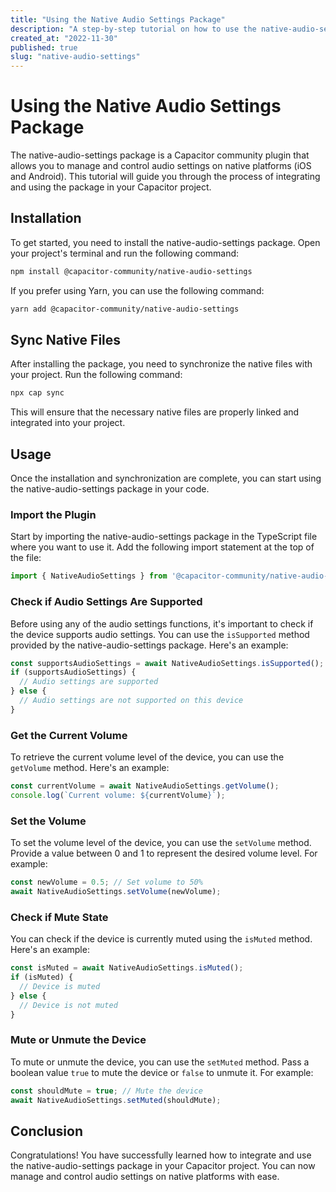 ```yaml
---
title: "Using the Native Audio Settings Package"
description: "A step-by-step tutorial on how to use the native-audio-settings package in your Capacitor project."
created_at: "2022-11-30"
published: true
slug: "native-audio-settings"
---
```


# Using the Native Audio Settings Package

The native-audio-settings package is a Capacitor community plugin that allows you to manage and control audio settings on native platforms (iOS and Android). This tutorial will guide you through the process of integrating and using the package in your Capacitor project.

## Installation

To get started, you need to install the native-audio-settings package. Open your project's terminal and run the following command:

```bash
npm install @capacitor-community/native-audio-settings
```

If you prefer using Yarn, you can use the following command:

```bash
yarn add @capacitor-community/native-audio-settings
```

## Sync Native Files

After installing the package, you need to synchronize the native files with your project. Run the following command:

```bash
npx cap sync
```

This will ensure that the necessary native files are properly linked and integrated into your project.

## Usage

Once the installation and synchronization are complete, you can start using the native-audio-settings package in your code.

### Import the Plugin

Start by importing the native-audio-settings package in the TypeScript file where you want to use it. Add the following import statement at the top of the file:

```typescript
import { NativeAudioSettings } from '@capacitor-community/native-audio-settings';
```

### Check if Audio Settings Are Supported

Before using any of the audio settings functions, it's important to check if the device supports audio settings. You can use the `isSupported` method provided by the native-audio-settings package. Here's an example:

```typescript
const supportsAudioSettings = await NativeAudioSettings.isSupported();
if (supportsAudioSettings) {
  // Audio settings are supported
} else {
  // Audio settings are not supported on this device
}
```

### Get the Current Volume

To retrieve the current volume level of the device, you can use the `getVolume` method. Here's an example:

```typescript
const currentVolume = await NativeAudioSettings.getVolume();
console.log(`Current volume: ${currentVolume}`);
```

### Set the Volume

To set the volume level of the device, you can use the `setVolume` method. Provide a value between 0 and 1 to represent the desired volume level. For example:

```typescript
const newVolume = 0.5; // Set volume to 50%
await NativeAudioSettings.setVolume(newVolume);
```

### Check if Mute State

You can check if the device is currently muted using the `isMuted` method. Here's an example:

```typescript
const isMuted = await NativeAudioSettings.isMuted();
if (isMuted) {
  // Device is muted
} else {
  // Device is not muted
}
```

### Mute or Unmute the Device

To mute or unmute the device, you can use the `setMuted` method. Pass a boolean value `true` to mute the device or `false` to unmute it. For example:

```typescript
const shouldMute = true; // Mute the device
await NativeAudioSettings.setMuted(shouldMute);
```

## Conclusion

Congratulations! You have successfully learned how to integrate and use the native-audio-settings package in your Capacitor project. You can now manage and control audio settings on native platforms with ease.